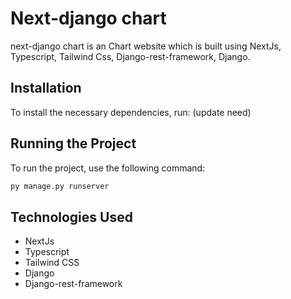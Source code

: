 # Next-django chart

next-django chart is an Chart website which is built using NextJs, Typescript, Tailwind Css, Django-rest-framework, Django.

## Installation

To install the necessary dependencies, run: (update need)

## Running the Project

To run the project, use the following command:

```bash
py manage.py runserver
```


## Technologies Used
- NextJs
- Typescript
- Tailwind CSS
- Django
- Django-rest-framework

